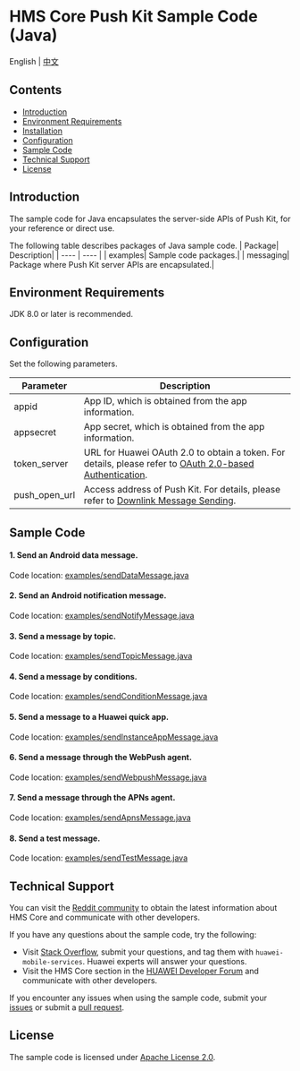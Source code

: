 # HMS Core Push Kit Sample Code (Java)
English | [中文](README_ZH.md)

## Contents

 * [Introduction](#Introduction)
 * [Environment Requirements](#Environment-Requirements)
 * [Installation](#Installation)
 * [Configuration](#Configuration)
 * [Sample Code](#Sample-Code)
 * [Technical Support](#technical-support)
 * [License](#License)


## Introduction

The sample code for Java encapsulates the server-side APIs of Push Kit, for your reference or direct use.

The following table describes packages of Java sample code.
| Package| Description|
| ---- | ---- |
| examples| Sample code packages.|
| messaging| Package where Push Kit server APIs are encapsulated.|

## Environment Requirements

JDK 8.0 or later is recommended.

## Configuration

Set the following parameters.

| Parameter| Description|
| ---- | ---- |
| appid| App ID, which is obtained from the app information.|
| appsecret | App secret, which is obtained from the app information.|
| token_server | URL for Huawei OAuth 2.0 to obtain a token. For details, please refer to [OAuth 2.0-based Authentication](https://developer.huawei.com/consumer/en/doc/development/HMSCore-Guides/oauth2-0000001212610981?ha_source=hms1). |
| push_open_url | Access address of Push Kit. For details, please refer to [Downlink Message Sending](https://developer.huawei.com/consumer/en/doc/development/HMSCore-Guides/android-server-dev-0000001050040110?ha_source=hms1). |

## Sample Code

#### 1. Send an Android data message.
Code location: [examples/sendDataMessage.java](src/main/java/com/huawei/push/examples/SendDataMessage.java)

#### 2. Send an Android notification message.
Code location: [examples/sendNotifyMessage.java](src/main/java/com/huawei/push/examples/SendNotifyMessage.java)

#### 3. Send a message by topic.
Code location: [examples/sendTopicMessage.java](src/main/java/com/huawei/push/examples/SendTopicMessage.java)

#### 4. Send a message by conditions.
Code location: [examples/sendConditionMessage.java](src/main/java/com/huawei/push/examples/SendConditionMessage.java)

#### 5. Send a message to a Huawei quick app.
Code location: [examples/sendInstanceAppMessage.java](src/main/java/com/huawei/push/examples/SendInstanceAppMessage.java)

#### 6. Send a message through the WebPush agent.
Code location: [examples/sendWebpushMessage.java](src/main/java/com/huawei/push/examples/SendWebpushMessage.java)

#### 7. Send a message through the APNs agent.
Code location: [examples/sendApnsMessage.java](src/main/java/com/huawei/push/examples/SendApnsMessage.java)

#### 8. Send a test message.
Code location: [examples/sendTestMessage.java](src/main/java/com/huawei/push/examples/SendTestMessage.java)

## Technical Support
You can visit the [Reddit community](https://www.reddit.com/r/HuaweiDevelopers/) to obtain the latest information about HMS Core and communicate with other developers.

If you have any questions about the sample code, try the following:
- Visit [Stack Overflow](https://stackoverflow.com/questions/tagged/huawei-mobile-services?tab=Votes), submit your questions, and tag them with `huawei-mobile-services`. Huawei experts will answer your questions.
- Visit the HMS Core section in the [HUAWEI Developer Forum](https://forums.developer.huawei.com/forumPortal/en/home?fid=0101187876626530001?ha_source=hms1) and communicate with other developers.

If you encounter any issues when using the sample code, submit your [issues](https://github.com/HMS-Core/hms-push-serverdemo-java/issues) or submit a [pull request](https://github.com/HMS-Core/hms-push-serverdemo-java/pulls).

##  License
The sample code is licensed under [Apache License 2.0](http://www.apache.org/licenses/LICENSE-2.0).
